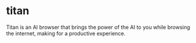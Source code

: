 # titan
Titan is an AI browser that brings the power of the AI to you while browsing the internet, making for a productive experience.
